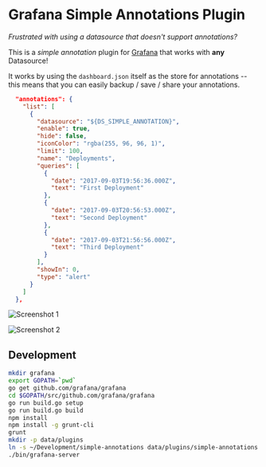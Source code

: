 # Grafana Simple Annotations Plugin

*Frustrated with using a datasource that doesn't support annotations?*

This is a *simple annotation* plugin for [Grafana](https://grafana.com/) that works with **any** Datasource!

It works by using the `dashboard.json` itself as the store for annotations -- this means that you can easily backup / save / share your annotations.

```json
  "annotations": {
    "list": [
      {
        "datasource": "${DS_SIMPLE_ANNOTATION}",
        "enable": true,
        "hide": false,
        "iconColor": "rgba(255, 96, 96, 1)",
        "limit": 100,
        "name": "Deployments",
        "queries": [
          {
            "date": "2017-09-03T19:56:36.000Z",
            "text": "First Deployment"
          },
          {
            "date": "2017-09-03T20:56:53.000Z",
            "text": "Second Deployment"
          },
          {
            "date": "2017-09-03T21:56:56.000Z",
            "text": "Third Deployment"
          }
        ],
        "showIn": 0,
        "type": "alert"
      }
    ]
  },
```

![Screenshot 1](https://raw.githubusercontent.com/fzakaria/simple-annotations-plugin/master/dist/img/screenshot_1.png "Screenshot 1")

![Screenshot 2](https://raw.githubusercontent.com/fzakaria/simple-annotations-plugin/master/dist/img/screenshot_2.png "Screenshto 2")


## Development

```bash
mkdir grafana
export GOPATH=`pwd`
go get github.com/grafana/grafana
cd $GOPATH/src/github.com/grafana/grafana
go run build.go setup
go run build.go build
npm install
npm install -g grunt-cli
grunt
mkdir -p data/plugins
ln -s ~/Development/simple-annotations data/plugins/simple-annotations
./bin/grafana-server
```